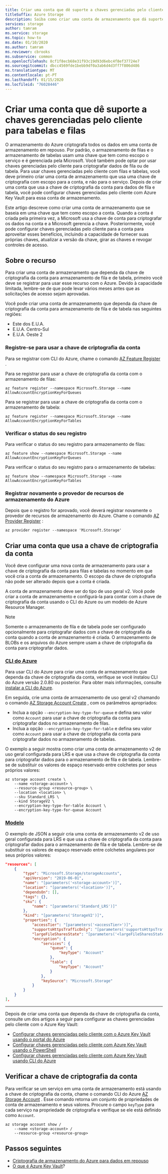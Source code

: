 ```yaml
---
title: Criar uma conta que dê suporte a chaves gerenciadas pelo cliente para tabelas e filas
titleSuffix: Azure Storage
description: Saiba como criar uma conta de armazenamento que dá suporte à configuração de chaves gerenciadas pelo cliente para tabelas e filas. Use o CLI do Azure ou um modelo de Azure Resource Manager para criar uma conta de armazenamento que dependa da chave de criptografia da conta para a criptografia de armazenamento do Azure. Em seguida, você pode configurar chaves gerenciadas pelo cliente para a conta.
services: storage
author: tamram
ms.service: storage
ms.topic: how-to
ms.date: 01/10/2020
ms.author: tamram
ms.reviewer: cbrooks
ms.subservice: common
ms.openlocfilehash: 8cf1f8ecb68e31f93c19d93d6ebc4f8ef37724e7
ms.sourcegitcommit: dbcc4569fde1bebb9df0a3ab6d4d3ff7f806d486
ms.translationtype: MT
ms.contentlocale: pt-PT
ms.lasthandoff: 01/15/2020
ms.locfileid: "76028446"
---
```

# <a name="create-an-account-that-supports-customer-managed-keys-for-tables-and-queues"></a>Criar uma conta que dê suporte a chaves gerenciadas pelo cliente para tabelas e filas

O armazenamento do Azure criptografa todos os dados em uma conta de armazenamento em repouso. Por padrão, o armazenamento de filas e o armazenamento de tabelas usam uma chave que tem como escopo o serviço e é gerenciada pela Microsoft. Você também pode optar por usar chaves gerenciadas pelo cliente para criptografar dados de fila ou de tabela. Para usar chaves gerenciadas pelo cliente com filas e tabelas, você deve primeiro criar uma conta de armazenamento que usa uma chave de criptografia com escopo para a conta, e não para o serviço. Depois de criar uma conta que usa a chave de criptografia da conta para dados de fila e tabela, você pode configurar chaves gerenciadas pelo cliente com Azure Key Vault para essa conta de armazenamento.

Este artigo descreve como criar uma conta de armazenamento que se baseia em uma chave que tem como escopo a conta. Quando a conta é criada pela primeira vez, a Microsoft usa a chave de conta para criptografar os dados na conta e a Microsoft gerencia a chave. Posteriormente, você pode configurar chaves gerenciadas pelo cliente para a conta para aproveitar esses benefícios, incluindo a capacidade de fornecer suas próprias chaves, atualizar a versão da chave, girar as chaves e revogar controles de acesso.

## <a name="about-the-feature"></a>Sobre o recurso

Para criar uma conta de armazenamento que dependa da chave de criptografia da conta para armazenamento de fila e de tabela, primeiro você deve se registrar para usar esse recurso com o Azure. Devido à capacidade limitada, lembre-se de que pode levar vários meses antes que as solicitações de acesso sejam aprovadas.

Você pode criar uma conta de armazenamento que dependa da chave de criptografia da conta para armazenamento de fila e de tabela nas seguintes regiões:

- Este dos E.U.A.
- E.U.A. Centro-Sul
- E.U.A. Oeste 2  

### <a name="register-to-use-the-account-encryption-key"></a>Registre-se para usar a chave de criptografia da conta

Para se registrar com CLI do Azure, chame o comando [AZ Feature Register](/cli/azure/feature#az-feature-register) .

Para se registrar para usar a chave de criptografia da conta com o armazenamento de filas:

```azurecli
az feature register --namespace Microsoft.Storage --name AllowAccountEncryptionKeyForQueues
```

Para se registrar para usar a chave de criptografia da conta com o armazenamento de tabela:

```azurecli
az feature register --namespace Microsoft.Storage --name AllowAccountEncryptionKeyForTables
```

### <a name="check-the-status-of-your-registration"></a>Verificar o status do seu registro

Para verificar o status do seu registro para armazenamento de filas:

```azurecli
az feature show --namespace Microsoft.Storage --name AllowAccountEncryptionKeyForQueues
```

Para verificar o status do seu registro para o armazenamento de tabelas:

```azurecli
az feature show --namespace Microsoft.Storage --name AllowAccountEncryptionKeyForTables
```

### <a name="re-register-the-azure-storage-resource-provider"></a>Registrar novamente o provedor de recursos de armazenamento do Azure

Depois que o registro for aprovado, você deverá registrar novamente o provedor de recursos de armazenamento do Azure. Chame o comando [AZ Provider Register](/cli/azure/provider#az-provider-register) :

```azurecli
az provider register --namespace 'Microsoft.Storage'
```

## <a name="create-an-account-that-uses-the-account-encryption-key"></a>Criar uma conta que usa a chave de criptografia da conta

Você deve configurar uma nova conta de armazenamento para usar a chave de criptografia da conta para filas e tabelas no momento em que você cria a conta de armazenamento. O escopo da chave de criptografia não pode ser alterado depois que a conta é criada.

A conta de armazenamento deve ser do tipo de uso geral v2. Você pode criar a conta de armazenamento e configurá-la para contar com a chave de criptografia da conta usando o CLI do Azure ou um modelo de Azure Resource Manager.

> [!NOTE]
> Somente o armazenamento de fila e de tabela pode ser configurado opcionalmente para criptografar dados com a chave de criptografia da conta quando a conta de armazenamento é criada. O armazenamento de BLOBs e os arquivos do Azure sempre usam a chave de criptografia da conta para criptografar dados.

### <a name="azure-clitabazure-cli"></a>[CLI do Azure](#tab/azure-cli)

Para usar CLI do Azure para criar uma conta de armazenamento que dependa da chave de criptografia da conta, verifique se você instalou CLI do Azure versão 2.0.80 ou posterior. Para obter mais informações, consulte [instalar a CLI do Azure](/cli/azure/install-azure-cli).

Em seguida, crie uma conta de armazenamento de uso geral v2 chamando o comando [AZ Storage Account Create](/cli/azure/storage/account#az-storage-account-create) , com os parâmetros apropriados:

- Inclua a opção `--encryption-key-type-for-queue` e defina seu valor como `Account` para usar a chave de criptografia da conta para criptografar dados no armazenamento de filas.
- Inclua a opção `--encryption-key-type-for-table` e defina seu valor como `Account` para usar a chave de criptografia da conta para criptografar dados no armazenamento de tabelas.

O exemplo a seguir mostra como criar uma conta de armazenamento v2 de uso geral configurada para LRS e que usa a chave de criptografia da conta para criptografar dados para o armazenamento de fila e de tabela. Lembre-se de substituir os valores de espaço reservado entre colchetes por seus próprios valores:

```azurecli
az storage account create \
    --name <storage-account> \
    --resource-group <resource-group> \
    --location <location> \
    --sku Standard_LRS \
    --kind StorageV2 \
    --encryption-key-type-for-table Account \
    --encryption-key-type-for-queue Account
```

### <a name="templatetabtemplate"></a>[Modelo](#tab/template)

O exemplo de JSON a seguir cria uma conta de armazenamento v2 de uso geral configurada para LRS e que usa a chave de criptografia da conta para criptografar dados para o armazenamento de fila e de tabela. Lembre-se de substituir os valores de espaço reservado entre colchetes angulares por seus próprios valores:

```json
"resources": [
    {
        "type": "Microsoft.Storage/storageAccounts",
        "apiVersion": "2019-06-01",
        "name": "[parameters('<storage-account>')]",
        "location": "[parameters('<location>')]",
        "dependsOn": [],
        "tags": {},
        "sku": {
            "name": "[parameters('Standard_LRS')]"
        },
        "kind": "[parameters('StorageV2')]",
        "properties": {
            "accessTier": "[parameters('<accessTier>')]",
            "supportsHttpsTrafficOnly": "[parameters('supportsHttpsTrafficOnly')]",
            "largeFileSharesState": "[parameters('<largeFileSharesState>')]",
            "encryption": {
                "services": {
                    "queue": {
                        "keyType": "Account"
                    },
                    "table": {
                        "keyType": "Account"
                    }
                },
                "keySource": "Microsoft.Storage"
            }
        }
    }
],
```

---

Depois de criar uma conta que dependa da chave de criptografia da conta, consulte um dos artigos a seguir para configurar as chaves gerenciadas pelo cliente com o Azure Key Vault:

- [Configurar chaves gerenciadas pelo cliente com o Azure Key Vault usando o portal do Azure](storage-encryption-keys-portal.md)
- [Configurar chaves gerenciadas pelo cliente com Azure Key Vault usando o PowerShell](storage-encryption-keys-powershell.md)
- [Configurar chaves gerenciadas pelo cliente com Azure Key Vault usando CLI do Azure](storage-encryption-keys-cli.md)

## <a name="verify-the-account-encryption-key"></a>Verificar a chave de criptografia da conta

Para verificar se um serviço em uma conta de armazenamento está usando a chave de criptografia da conta, chame o comando CLI do Azure [AZ Storage Account](/cli/azure/storage/account#az-storage-account-show) . Esse comando retorna um conjunto de propriedades de conta de armazenamento e seus valores. Procure o campo `keyType` para cada serviço na propriedade de criptografia e verifique se ele está definido como `Account`.

```azurecli
az storage account show /
    --name <storage-account> /
    --resource-group <resource-group>
```

## <a name="next-steps"></a>Passos seguintes

- [Criptografia de armazenamento do Azure para dados em repouso](storage-service-encryption.md) 
- [O que é Azure Key Vault](https://docs.microsoft.com/azure/key-vault/key-vault-overview)?
